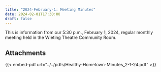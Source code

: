 ```yaml
---
title: "2024-February-1: Meeting Minutes"
date: 2024-02-01T17:30:00
draft: false
---
```

This is information from our 5:30 p.m., February 1, 2024, regular monthly meeting held in the Wieting Theatre Community Room. 
 
## Attachments

{{< embed-pdf url="../../pdfs/Healthy-Hometown-Minutes_2-1-24.pdf" >}}
